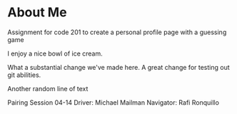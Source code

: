 # About Me
Assignment for code 201 to create a personal profile page with a guessing game

I enjoy a nice bowl of ice cream.

What a substantial change we've made here. A great change for testing out git abilities.

Another random line of text

Pairing Session 04-14
  Driver: Michael Mailman
  Navigator: Rafi Ronquillo
